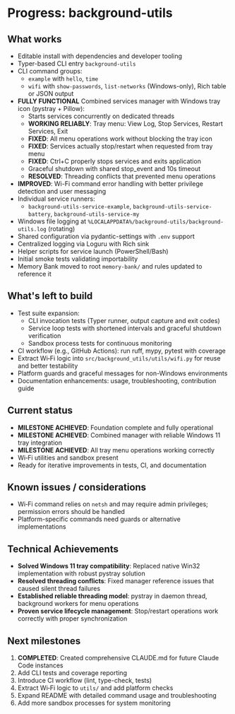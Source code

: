 # Progress: background-utils

## What works
- Editable install with dependencies and developer tooling
- Typer-based CLI entry `background-utils`
- CLI command groups:
  - `example` with `hello`, `time`
  - `wifi` with `show-passwords`, `list-networks` (Windows-only), Rich table or JSON output
- **FULLY FUNCTIONAL** Combined services manager with Windows tray icon (pystray + Pillow):
  - Starts services concurrently on dedicated threads
  - **WORKING RELIABLY**: Tray menu: View Log, Stop Services, Restart Services, Exit
  - **FIXED**: All menu operations work without blocking the tray icon
  - **FIXED**: Services actually stop/restart when requested from tray menu
  - **FIXED**: Ctrl+C properly stops services and exits application
  - Graceful shutdown with shared stop_event and 10s timeout
  - **RESOLVED**: Threading conflicts that prevented menu operations
- **IMPROVED**: Wi-Fi command error handling with better privilege detection and user messaging
- Individual service runners:
  - `background-utils-service-example`, `background-utils-service-battery`, `background-utils-service-my`
- Windows file logging at `%LOCALAPPDATA%/background-utils/background-utils.log` (rotating)
- Shared configuration via pydantic-settings with `.env` support
- Centralized logging via Loguru with Rich sink
- Helper scripts for service launch (PowerShell/Bash)
- Initial smoke tests validating importability
- Memory Bank moved to root `memory-bank/` and rules updated to reference it

## What's left to build
- Test suite expansion:
  - CLI invocation tests (Typer runner, output capture and exit codes)
  - Service loop tests with shortened intervals and graceful shutdown verification
  - Sandbox process tests for continuous monitoring
- CI workflow (e.g., GitHub Actions): run ruff, mypy, pytest with coverage
- Extract Wi‑Fi logic into `src/background_utils/utils/wifi.py` for reuse and better testability
- Platform guards and graceful messages for non-Windows environments
- Documentation enhancements: usage, troubleshooting, contribution guide

## Current status
- **MILESTONE ACHIEVED**: Foundation complete and fully operational
- **MILESTONE ACHIEVED**: Combined manager with reliable Windows 11 tray integration
- **MILESTONE ACHIEVED**: All tray menu operations working correctly
- Wi‑Fi utilities and sandbox present
- Ready for iterative improvements in tests, CI, and documentation

## Known issues / considerations
- Wi‑Fi command relies on `netsh` and may require admin privileges; permission errors should be handled
- Platform-specific commands need guards or alternative implementations

## Technical Achievements
- **Solved Windows 11 tray compatibility**: Replaced native Win32 implementation with robust pystray solution
- **Resolved threading conflicts**: Fixed manager reference issues that caused silent thread failures
- **Established reliable threading model**: pystray in daemon thread, background workers for menu operations
- **Proven service lifecycle management**: Stop/restart operations work correctly with proper synchronization

## Next milestones
1) **COMPLETED**: Created comprehensive CLAUDE.md for future Claude Code instances
2) Add CLI tests and coverage reporting
3) Introduce CI workflow (lint, type-check, tests)
4) Extract Wi‑Fi logic to `utils/` and add platform checks
5) Expand README with detailed command usage and troubleshooting
6) Add more sandbox processes for system monitoring